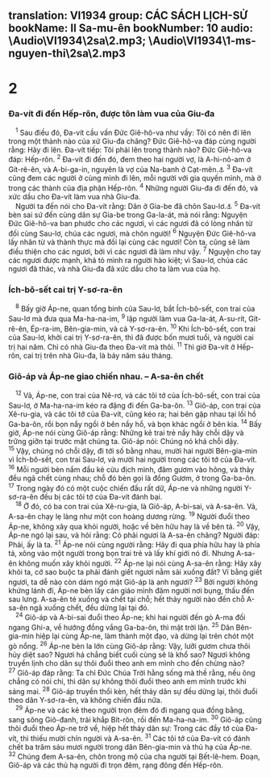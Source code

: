translation: VI1934
group: CÁC SÁCH LỊCH-SỬ
bookName: II Sa-mu-ên 
bookNumber: 10
audio: \Audio\VI1934\2sa\2.mp3; \Audio\VI1934\1-ms-nguyen-thi\2sa\2.mp3
-------

<div class="title"><h1>2</h1><h3>Đa-vít đi đến Hếp-rôn, được tôn làm vua của Giu-đa</h3></div>
<span class="verse 2sa_2_1"> <sup>1</sup> Sau điều đó, Đa-vít cầu vấn Đức Giê-hô-va như vầy: Tôi có nên đi lên trong một thành nào của xứ Giu-đa chăng? Đức Giê-hô-va đáp cùng người rằng: Hãy đi lên. Đa-vít tiếp: Tôi phải lên trong thành nào? Đức Giê-hô-va đáp: Hếp-rôn. </span>
<span class="verse 2sa_2_2"><sup>2</sup> Đa-vít đi đến đó, đem theo hai người vợ, là A-hi-nô-am ở Gít-rê-ên, và A-bi-ga-in, nguyên là vợ của Na-banh ở Cạt-mên.<a data-toggle="tooltip" data-placement="bottom" title="1Sa 25:42-43">⚓</a></span>
<span class="verse 2sa_2_3"><sup>3</sup> Đa-vít cũng đem các người ở cùng mình đi lên, mỗi người với gia quyến mình, mà ở trong các thành của địa phận Hếp-rôn. </span>
<span class="verse 2sa_2_4"><sup>4</sup> Những người Giu-đa đi đến đó, và xức dầu cho Đa-vít làm vua nhà Giu-đa. <br/> Người ta đến nói cho Đa-vít rằng: Dân ở Gia-be đã chôn Sau-lơ.<a data-toggle="tooltip" data-placement="bottom" title="1Sa 31:11-13">⚓</a></span>
<span class="verse 2sa_2_5"><sup>5</sup> Đa-vít bèn sai sứ đến cùng dân sự Gia-be trong Ga-la-át, mà nói rằng: Nguyện Đức Giê-hô-va ban phước cho các ngươi, vì các ngươi đã có lòng nhân từ đối cùng Sau-lơ, chúa các ngươi, mà chôn người! </span>
<span class="verse 2sa_2_6"><sup>6</sup> Nguyện Đức Giê-hô-va lấy nhân từ và thành thực mà đối lại cùng các ngươi! Còn ta, cũng sẽ làm điều thiện cho các ngươi, bởi vì các ngươi đã làm như vậy. </span>
<span class="verse 2sa_2_7"><sup>7</sup> Nguyện cho tay các ngươi được mạnh, khá tỏ mình ra người hào kiệt; vì Sau-lơ, chúa các ngươi đã thác, và nhà Giu-đa đã xức dầu cho ta làm vua của họ. <br/></span>
<div class="title"><h3>Ích-bô-sết cai trị Y-sơ-ra-ên</h3></div>
<span class="verse 2sa_2_8"> <sup>8</sup> Bấy giờ Áp-ne, quan tổng binh của Sau-lơ, bắt Ích-bô-sết, con trai của Sau-lơ mà đưa qua Ma-ha-na-im, </span>
<span class="verse 2sa_2_9"><sup>9</sup> lập người làm vua Ga-la-át, A-su-rít, Gít-rê-ên, Ép-ra-im, Bên-gia-min, và cả Y-sơ-ra-ên. </span>
<span class="verse 2sa_2_10"><sup>10</sup> Khi Ích-bô-sết, con trai của Sau-lơ, khởi cai trị Y-sơ-ra-ên, thì đã được bốn mươi tuổi, và người cai trị hai năm. Chỉ có nhà Giu-đa theo Đa-vít mà thôi. </span>
<span class="verse 2sa_2_11"><sup>11</sup> Thì giờ Đa-vít ở Hếp-rôn, cai trị trên nhà Giu-đa, là bảy năm sáu tháng. <br/></span>
<div class="title"><h3>Giô-áp và Áp-ne giao chiến nhau. – A-sa-ên chết</h3></div>
<span class="verse 2sa_2_12"> <sup>12</sup> Vả, Áp-ne, con trai của Nê-rơ, và các tôi tớ của Ích-bô-sết, con trai của Sau-lơ, ở Ma-ha-na-im kéo ra đặng đi đến Ga-ba-ôn. </span>
<span class="verse 2sa_2_13"><sup>13</sup> Giô-áp, con trai của Xê-ru-gia, và các tôi tớ của Đa-vít, cũng kéo ra; hai bên gặp nhau tại lối hồ Ga-ba-ôn, rồi bọn nầy ngồi ở bên nầy hồ, và bọn khác ngồi ở bên kia. </span>
<span class="verse 2sa_2_14"><sup>14</sup> Bấy giờ, Áp-ne nói cùng Giô-áp rằng: Những kẻ trai trẻ nầy hãy chỗi dậy và trững giỡn tại trước mặt chúng ta. Giô-áp nói: Chúng nó khá chỗi dậy. </span>
<span class="verse 2sa_2_15"><sup>15</sup> Vậy, chúng nó chỗi dậy, đi tới số bằng nhau, mười hai người Bên-gia-min vì Ích-bô-sết, con trai Sau-lơ, và mười hai người trong các tôi tớ của Đa-vít. </span>
<span class="verse 2sa_2_16"><sup>16</sup> Mỗi người bèn nắm đầu kẻ cừu địch mình, đâm gươm vào hông, và thảy đều ngã chết cùng nhau; chỗ đó bèn gọi là đồng Gươm, ở trong Ga-ba-ôn. </span>
<span class="verse 2sa_2_17"><sup>17</sup> Trong ngày đó có một cuộc chiến đấu rất dữ, Áp-ne và những người Y-sơ-ra-ên đều bị các tôi tớ của Đa-vít đánh bại. <br/></span>
<span class="verse 2sa_2_18"> <sup>18</sup> Ở đó, có ba con trai của Xê-ru-gia, là Giô-áp, A-bi-sai, và A-sa-ên. Vả, A-sa-ên chạy lẹ làng như một con hoàng dương rừng. </span>
<span class="verse 2sa_2_19"><sup>19</sup> Người đuổi theo Áp-ne, không xây qua khỏi người, hoặc về bên hữu hay là về bên tả. </span>
<span class="verse 2sa_2_20"><sup>20</sup> Vậy, Áp-ne ngó lại sau, và hỏi rằng: Có phải ngươi là A-sa-ên chăng? Người đáp: Phải, ấy là ta. </span>
<span class="verse 2sa_2_21"><sup>21</sup> Áp-ne nói cùng người rằng: Hãy đi qua phía hữu hay là phía tả, xông vào một người trong bọn trai trẻ và lấy khí giới nó đi. Nhưng A-sa-ên không muốn xây khỏi người. </span>
<span class="verse 2sa_2_22"><sup>22</sup> Áp-ne lại nói cùng A-sa-ên rằng: Hãy xây khỏi ta, cớ sao buộc ta phải đánh giết ngươi nằm sải xuống đất? Ví bằng giết ngươi, ta dễ nào còn dám ngó mặt Giô-áp là anh ngươi? </span>
<span class="verse 2sa_2_23"><sup>23</sup> Bởi người không khứng lánh đi, Áp-ne bèn lấy cán giáo mình đâm người nơi bụng, thấu đến sau lưng. A-sa-ên té xuống và chết tại chỗ; hết thảy người nào đến chỗ A-sa-ên ngã xuống chết, đều dừng lại tại đó. <br/></span>
<span class="verse 2sa_2_24"> <sup>24</sup> Giô-áp và A-bi-sai đuổi theo Áp-ne; khi hai người đến gò A-ma đối ngang Ghi-a, về hướng đồng vắng Ga-ba-ôn, thì mặt trời lặn. </span>
<span class="verse 2sa_2_25"><sup>25</sup> Dân Bên-gia-min hiệp lại cùng Áp-ne, làm thành một đạo, và dừng lại trên chót một gò nổng. </span>
<span class="verse 2sa_2_26"><sup>26</sup> Áp-ne bèn la lớn cùng Giô-áp rằng: Vậy, lưỡi gươm chưa thôi hủy diệt sao? Ngươi há chẳng biết cuối cùng sẽ là khổ sao? Ngươi không truyền lịnh cho dân sự thôi đuổi theo anh em mình cho đến chừng nào? </span>
<span class="verse 2sa_2_27"><sup>27</sup> Giô-áp đáp rằng: Ta chỉ Đức Chúa Trời hằng sống mà thề rằng, nếu ông chẳng có nói chi, thì dân sự không thôi đuổi theo anh em mình trước khi sáng mai. </span>
<span class="verse 2sa_2_28"><sup>28</sup> Giô-áp truyền thổi kèn, hết thảy dân sự đều dừng lại, thôi đuổi theo dân Y-sơ-ra-ên, và không chiến đấu nữa. <br/></span>
<span class="verse 2sa_2_29"> <sup>29</sup> Áp-ne và các kẻ theo người trọn đêm đó đi ngang qua đồng bằng, sang sông Giô-đanh, trải khắp Bít-rôn, rồi đến Ma-ha-na-im. </span>
<span class="verse 2sa_2_30"><sup>30</sup> Giô-áp cũng thôi đuổi theo Áp-ne trở về, hiệp hết thảy dân sự: Trong các đầy tớ của Đa-vít, thì thiếu mười chín người và A-sa-ên. </span>
<span class="verse 2sa_2_31"><sup>31</sup> Các tôi tớ của Đa-vít có đánh chết ba trăm sáu mươi người trong dân Bên-gia-min và thủ hạ của Áp-ne. </span>
<span class="verse 2sa_2_32"><sup>32</sup> Chúng đem A-sa-ên, chôn trong mộ của cha người tại Bết-lê-hem. Đoạn, Giô-áp và các thủ hạ người đi trọn đêm, rạng đông đến Hếp-rôn. <br/></span>
